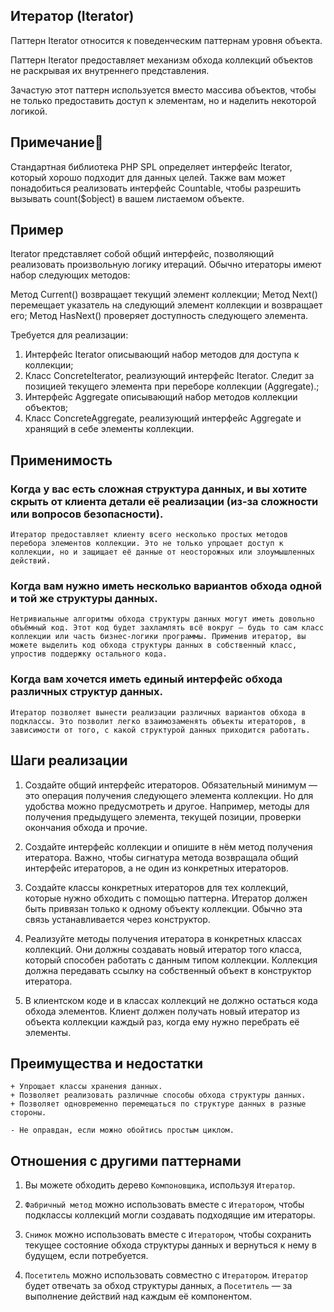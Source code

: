 
## Итератор (Iterator)

Паттерн Iterator относится к поведенческим паттернам уровня объекта.

Паттерн Iterator предоставляет механизм обхода коллекций объектов не раскрывая их внутреннего представления.

Зачастую этот паттерн используется вместо массива объектов, чтобы не только предоставить доступ к элементам, но и наделить некоторой логикой. 


## Примечание

Стандартная библиотека PHP SPL определяет интерфейс Iterator, который хорошо подходит для данных целей. Также вам может понадобиться реализовать интерфейс Countable, чтобы разрешить вызывать count($object) в вашем листаемом объекте.

## Пример

Iterator представляет собой общий интерфейс, позволяющий реализовать произвольную логику итераций. Обычно итераторы имеют набор следующих методов:

Метод Current() возвращает текущий элемент коллекции;
Метод Next() перемещает указатель на следующий элемент коллекции и возвращает его;
Метод HasNext() проверяет доступность следующего элемента.

Требуется для реализации:

1. Интерфейс Iterator описывающий набор методов для доступа к коллекции;
2. Класс ConcreteIterator, реализующий интерфейс Iterator. Следит за позицией текущего элемента при переборе коллекции (Aggregate).;
3. Интерфейс Aggregate описывающий набор методов коллекции объектов;
4. Класс ConcreteAggregate, реализующий интерфейс Aggregate и хранящий в себе элементы коллекции.

## Применимость

### Когда у вас есть сложная структура данных, и вы хотите скрыть от клиента детали её реализации (из-за сложности или вопросов безопасности).

    Итератор предоставляет клиенту всего несколько простых методов перебора элементов коллекции. Это не только упрощает доступ к коллекции, но и защищает её данные от неосторожных или злоумышленных действий.

### Когда вам нужно иметь несколько вариантов обхода одной и той же структуры данных.

    Нетривиальные алгоритмы обхода структуры данных могут иметь довольно объёмный код. Этот код будет захламлять всё вокруг — будь то сам класс коллекции или часть бизнес-логики программы. Применив итератор, вы можете выделить код обхода структуры данных в собственный класс, упростив поддержку остального кода.

### Когда вам хочется иметь единый интерфейс обхода различных структур данных.

    Итератор позволяет вынести реализации различных вариантов обхода в подклассы. Это позволит легко взаимозаменять объекты итераторов, в зависимости от того, с какой структурой данных приходится работать.


## Шаги реализации

1. Создайте общий интерфейс итераторов. Обязательный минимум — это операция получения следующего элемента коллекции. Но для удобства можно предусмотреть и другое. Например, методы для получения предыдущего элемента, текущей позиции, проверки окончания обхода и прочие.

2. Создайте интерфейс коллекции и опишите в нём метод получения итератора. Важно, чтобы сигнатура метода возвращала общий интерфейс итераторов, а не один из конкретных итераторов.

3. Создайте классы конкретных итераторов для тех коллекций, которые нужно обходить с помощью паттерна. Итератор должен быть привязан только к одному объекту коллекции. Обычно эта связь устанавливается через конструктор.

4. Реализуйте методы получения итератора в конкретных классах коллекций. Они должны создавать новый итератор того класса, который способен работать с данным типом коллекции. Коллекция должна передавать ссылку на собственный объект в конструктор итератора.

5. В клиентском коде и в классах коллекций не должно остаться кода обхода элементов. Клиент должен получать новый итератор из объекта коллекции каждый раз, когда ему нужно перебрать её элементы.

## Преимущества и недостатки

    + Упрощает классы хранения данных.
    + Позволяет реализовать различные способы обхода структуры данных.
    + Позволяет одновременно перемещаться по структуре данных в разные стороны.

    - Не оправдан, если можно обойтись простым циклом.

## Отношения с другими паттернами

1. Вы можете обходить дерево `Компоновщика`, используя `Итератор`.

2. `Фабричный метод` можно использовать вместе с `Итератором`, чтобы подклассы коллекций могли создавать подходящие им итераторы.

3. `Снимок` можно использовать вместе с `Итератором`, чтобы сохранить текущее состояние обхода структуры данных и вернуться к нему в будущем, если потребуется.

4. `Посетитель` можно использовать совместно с `Итератором`. `Итератор` будет отвечать за обход структуры данных, а `Посетитель` — за выполнение действий над каждым её компонентом.

